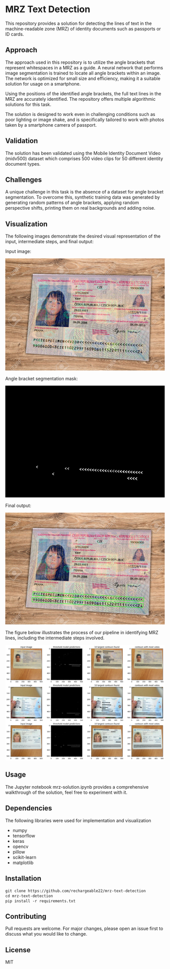 # MRZ Text Detection

This repository provides a solution for detecting the lines of text in
the machine-readable zone (MRZ) of identity documents such as
passports or ID cards.

## Approach

The approach used in this repository is to utilize the angle brackets
that represent whitespaces in a MRZ as a guide. A neural network
that performs image segmentation is trained to locate all angle
brackets within an image. The network is optimized for small size and
efficiency, making it a suitable solution for usage on a smartphone.

Using the positions of the identified angle brackets, the full text lines
in the MRZ are accurately identified. The repository offers multiple
algorithmic solutions for this task.

The solution is designed to work even in challenging conditions such as
poor lighting or image shake, and is specifically tailored to work with
photos taken by a smartphone camera of passport.

## Validation

The solution has been validated using the Mobile Identity Document Video
(midv500) dataset which comprises 500 video clips for 50 different identity
document types. 

## Challenges
A unique challenge in this task is the absence of a
dataset for angle bracket segmentation. To overcome this,
synthetic training data was generated by generating random patterns
of angle brackets, applying random perspective shifts, printing them
on real backgrounds and adding noise.

## Visualization

The following images demonstrate the desired visual representation of the input, intermediate steps, and final output:

Input image:

![Input image](sample2.jpg)

Angle bracket segmentation mask:

![A segmentation mask of the angle brackets in the input image](highlighted.jpg)

Final output:

![Output image with a box around mrz lines](mrz-outline.jpg)

The figure below illustrates the process of our pipeline in identifying MRZ lines, including the intermediate steps involved.

![Solution with our final pipeline](final_pipeline.png)


## Usage

The Jupyter notebook mrz-solution.ipynb provides a comprehensive
walkthrough of the solution, feel free to experiment with it.

## Dependencies

The following libraries were used for implementation and visualization

- numpy
- tensorflow
- keras
- opencv
- pillow
- scikit-learn
- matplotlib


## Installation

```
git clone https://github.com/rechargeable22/mrz-text-detection
cd mrz-text-detection
pip install -r requirements.txt
```

## Contributing

Pull requests are welcome. For major changes, please open an issue first to discuss what you would like to change.

## License

MIT